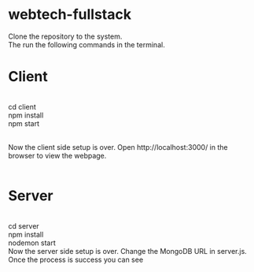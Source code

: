 # webtech-fullstack

Clone the repository to the system.
<br/>
The run the following commands in the terminal.

# Client
<br/>
cd client<br/>
npm install<br/>
npm start<br/>
<br/>

Now the client side setup is over. Open http://localhost:3000/ in the browser to view the webpage.<br/><br/>

# Server
<br/>
cd server<br/>
npm install<br/>
nodemon start<br/>
Now the server side setup is over. Change the MongoDB URL in server.js.<br/>
Once the process is success you can see<br/><br/>
